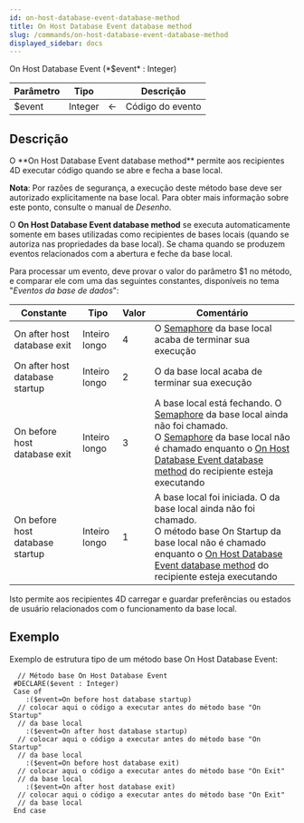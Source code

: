```yaml
---
id: on-host-database-event-database-method
title: On Host Database Event database method
slug: /commands/on-host-database-event-database-method
displayed_sidebar: docs
---
```


<!--REF #_command_.On Host Database Event database method.Syntax-->On Host Database Event (*$event* : Integer)<!-- END REF-->
<!--REF #_command_.On Host Database Event database method.Params-->
| Parâmetro | Tipo |  | Descrição |
| --- | --- | --- | --- |
| $event | Integer | &#8592; | Código do evento |

<!-- END REF-->

## Descrição 

<!--REF #_command_.On Host Database Event database method.Summary-->O **On Host Database Event database method** permite aos recipientes 4D executar código quando se abre e fecha a base local.<!-- END REF-->  
  
**Nota**: Por razões de segurança, a execução deste método base deve ser autorizado explicitamente na base local. Para obter mais informação sobre este ponto, consulte o manual de *Desenho*.  
  
O **On Host Database Event database method** se executa automaticamente somente em bases utilizadas como recipientes de bases locais (quando se autoriza nas propriedades da base local). Se chama quando se produzem eventos relacionados com a abertura e feche da base local.  
  
Para processar um evento, deve provar o valor do parâmetro $1 no método, e comparar ele com uma das seguintes constantes, disponíveis no tema "*Eventos da base de dados*":  
  
| Constante                       | Tipo          | Valor | Comentário                                                                                                                                                                                                                                                                                       |
| ------------------------------- | ------------- | ----- | ------------------------------------------------------------------------------------------------------------------------------------------------------------------------------------------------------------------------------------------------------------------------------------------------ |
| On after host database exit     | Inteiro longo | 4     | O [Semaphore](semaphore.md) da base local acaba de terminar sua execução                                                                                                                                                                                                                         |
| On after host database startup  | Inteiro longo | 2     | O da base local acaba de terminar sua execução                                                                                                                                                                                                                                                   |
| On before host database exit    | Inteiro longo | 3     | A base local está fechando. O [Semaphore](semaphore.md) da base local ainda não foi chamado. <br/>O [Semaphore](semaphore.md) da base local não é chamado enquanto o [On Host Database Event database method](on-host-database-event-database-method.md) do recipiente esteja executando |
| On before host database startup | Inteiro longo | 1     | A base local foi iniciada. O da base local ainda não foi chamado. <br/>O método base On Startup da base local não é chamado enquanto o [On Host Database Event database method](on-host-database-event-database-method.md) do recipiente esteja executando                               |

Isto permite aos recipientes 4D carregar e guardar preferências ou estados de usuário relacionados com o funcionamento da base local.

## Exemplo 

Exemplo de estrutura tipo de um método base On Host Database Event:

```4d
  // Método base On Host Database Event
 #DECLARE($event : Integer)
 Case of
    :($event=On before host database startup)
  // colocar aqui o código a executar antes do método base "On Startup"
  // da base local
    :($event=On after host database startup)
  // colocar aqui o código a executar antes do método base "On Startup"
  // da base local
    :($event=On before host database exit)
  // colocar aqui o código a executar antes do método base "On Exit"
  // da base local
    :($event=On after host database exit)
  // colocar aqui o código a executar antes do método base "On Exit"
  // da base local
 End case
```
